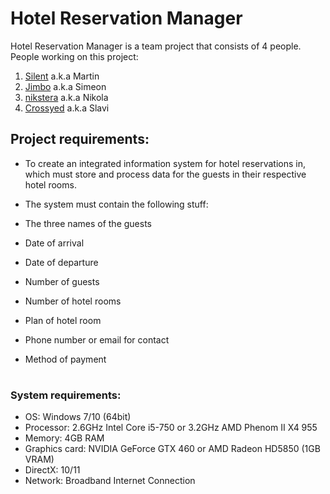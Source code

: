 # Hotel Reservation Manager

Hotel Reservation Manager is a team project that consists of 4 people.
People working on this project:
1. [Silent](https://github.com/GitHubSilent) a.k.a Martin
2. [Jimbo](https://github.com/Jimbo2003) a.k.a Simeon
3. [nikstera](https://github.com/nikstera) a.k.a Nikola
4. [Crossyed](https://github.com/Crossyed) a.k.a Slavi

## Project requirements:
- To create an integrated information system for hotel reservations in, which must store and process data for the guests in their respective hotel rooms.
- The system must contain the following stuff:

- The three names of the guests
- Date of arrival
- Date of departure
- Number of guests
- Number of hotel rooms
- Plan of hotel room
- Phone number or email for contact
- Method of payment

#

### System requirements: 
- OS: Windows 7/10 (64bit)
- Processor: 2.6GHz Intel Core i5-750 or 3.2GHz AMD Phenom II X4 955
- Memory: 4GB RAM
- Graphics card: NVIDIA GeForce GTX 460 or AMD Radeon HD5850 (1GB VRAM)
- DirectX: 10/11
- Network: Broadband Internet Connection

